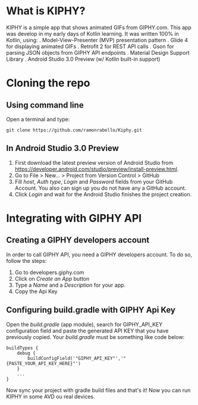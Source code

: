 # What is KIPHY?
KIPHY is a simple app that shows animated GIFs from GIPHY.com. This app was develop in my early days of Kotlin learning. It was written 100% in Kotlin, using:
. Model-View-Presenter (MVP) presentation pattern
. Glide 4 for displaying animated GIFs
. Retrofit 2 for REST API calls
. Gson for parsing JSON objects from GIPHY API endpoints
. Material Design Support Library
. Android Studio 3.0 Preview (w/ Kotlin built-in support)

# Cloning the repo
## Using command line
Open a terminal and type:

    git clone https://github.com/ramonrabello/Kiphy.git

## In Android Studio 3.0 Preview
1. First download the latest preview version of Android Studio from https://developer.android.com/studio/preview/install-preview.html.
2. Go to File > New... > Project from Version Control > GitHub
3. Fill _host_, _Auth type_, _Login_ and _Password_ fields from your GitHub Account. You also can sign up you do not have any a GitHub account.
4. Click _Login_ and wait for the Android Studio finishes the project creation.

# Integrating with GIPHY API
## Creating a GIPHY developers account
In order to call GIPHY API, you need a GIPHY developers account. To do so, follow the steps:
1. Go to developers.giphy.com
2. Click on _Create an App_ button
3. Type a _Name_ and a _Description_ for your app.
4. Copy the Api Key

## Configuring build.gradle with GIPHY Api Key
Open the _build.gradle_ (app module), search for GIPHY_API_KEY configuration field and paste the generated API KEY that you have previously copied. Your _build.gradle_ must be something like code below:

    buildTypes {
        debug {
            buildConfigField('"GIPHY_API_KEY"','"{PASTE_YOUR_API_KEY_HERE}"')
        }
        ...
    }
Now sync your project with gradle build files and that's it! Now you can run KIPHY in some AVD ou real devices.


     
  
 
